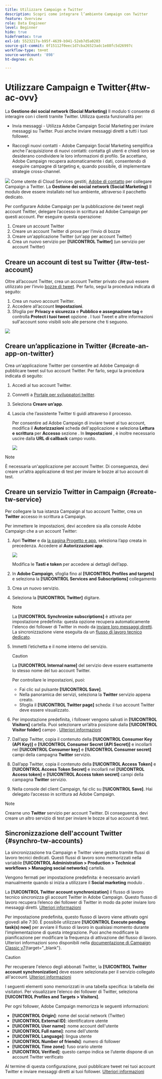 ```yaml
---
title: Utilizzare Campaign e Twitter
description: Scopri come integrare l’ambiente Campaign con Twitter
feature: Overview
role: Data Engineer
level: Beginner
hide: true
hidefromtoc: true
exl-id: 5523217a-b95f-4639-b941-52eb7d5a0203
source-git-commit: 0f15112f0eec1d7cba26523adc1e88fc5d26997c
workflow-type: tm+mt
source-wordcount: '898'
ht-degree: 4%

---
```


# Utilizzare Campaign e Twitter{#tw-ac-ovv}

La **Gestione dei social network (Social Marketing)** Il modulo ti consente di interagire con i clienti tramite Twitter. Utilizza questa funzionalità per:

* Invia messaggi - Utilizza Adobe Campaign Social Marketing per inviare messaggi su Twitter. Puoi anche inviare messaggi diretti a tutti i tuoi follower.

* Raccogli nuovi contatti - Adobe Campaign Social Marketing semplifica anche l&#39;acquisizione di nuovi contatti: contatta gli utenti e chiedi loro se desiderano condividere le loro informazioni di profilo. Se accettano, Adobe Campaign recupera automaticamente i dati, consentendo di eseguire campagne di targeting e, quando possibile, di implementare strategie cross-channel.

![](../assets/do-not-localize/speech.png)  Come utente di Cloud Services gestiti, [Adobe di contatto](../start/campaign-faq.md#support) per collegare Campaign a Twitter. La  **Gestione dei social network (Social Marketing)** Il modulo deve essere installato nel tuo ambiente, attraverso il pacchetto dedicato.


Per configurare Adobe Campaign per la pubblicazione dei tweet negli account Twitter, delegare l’accesso in scrittura ad Adobe Campaign per questi account. Per eseguire questa operazione:

1. Creare un account Twitter
1. Creare un account Twitter di prova per l’invio di bozze
1. Creare un&#39;applicazione Twitter (un&#39;app per account Twitter)
1. Crea un nuovo servizio per **[!UICONTROL Twitter]** (un servizio per account Twitter)

## Creare un account di test su Twitter {#tw-test-account}

Oltre all’account Twitter, crea un account Twitter privato che può essere utilizzato per l’invio [bozze di tweet](../send/twitter.md#send-tw-proofs). Per farlo, segui la procedura indicata di seguito:

1. Crea un nuovo account Twitter.
1. Accedere all’account  **Impostazioni**.
1. Sfoglia per **Privacy e sicurezza** e **Pubblico e assegnazione tag** e controlla **Protect i tuoi tweet** opzione . I tuoi Tweet e altre informazioni sull&#39;account sono visibili solo alle persone che ti seguono.

![](assets/social_tw_test_page.png)

## Creare un’applicazione in Twitter {#create-an-app-on-twitter}

Crea un&#39;applicazione Twitter per consentire ad Adobe Campaign di pubblicare tweet sul tuo account Twitter.  Per farlo, segui la procedura indicata di seguito:

1. Accedi al tuo account Twitter.
1. Connetti a [Portale per sviluppatori twitter](https://developer.twitter.com/en/apps).
1. Seleziona **Creare un’app**.
1. Lascia che l’assistente Twitter ti guidi attraverso il processo.

   Per consentire ad Adobe Campaign di inviare tweet al tuo account, modifica il **Autorizzazioni** scheda dell&#39;applicazione e seleziona **Lettura e scrittura** per **Accesso** sezione . In **Impostazioni** , è inoltre necessario uscire dalla **URL di callback** campo vuoto.

   ![](assets/social_tw_app.png)

>[!NOTE]
>
>È necessaria un&#39;applicazione per account Twitter. Di conseguenza, devi creare un’altra applicazione di test per inviare le bozze al tuo account di test.

## Creare un servizio Twitter in Campaign {#create-tw-service}

Per collegare la tua istanza Campaign al tuo account Twitter, crea un **Twitter** accesso in scrittura a Campaign.

Per immettere le impostazioni, devi accedere sia alla console Adobe Campaign che a un account Twitter:

1. Apri **Twitter** e da [la pagina Progetto e app](https://developer.twitter.com/en/portal/projects-and-apps), seleziona l’app creata in precedenza. Accedere al **Autorizzazioni app**.

   ![](assets/social_tw_service.png)

   Modifica le **Tasti e token** per accedere ai dettagli dell’app.

1. In **Adobe Campaign**, sfoglia fino al **[!UICONTROL Profiles and targets]** e seleziona la **[!UICONTROL Services and Subscriptions]** collegamento
1. Crea un nuovo servizio.
1. Seleziona la **[!UICONTROL Twitter]** digitare.

   >[!NOTE]
   >
   >La **[!UICONTROL Synchronize subscriptions]** è attivata per impostazione predefinita: questa opzione recupera automaticamente l&#39;elenco dei follower di Twitter in modo da [inviare loro messaggi diretti](../send/twitter.md#direct-tw-messages). La sincronizzazione viene eseguita da un [flusso di lavoro tecnico dedicato](#synchro-tw-accounts).

1. Immetti l’etichetta e il nome interno del servizio.

   >[!CAUTION]
   >
   >La **[!UICONTROL Internal name]** del servizio deve essere esattamente lo stesso nome del tuo account Twitter.

   Per controllare le impostazioni, puoi:

   * Fai clic sul pulsante **[!UICONTROL Save]**.
   * Nella panoramica dei servizi, seleziona la **Twitter** servizio appena creato.
   * Sfoglia il **[!UICONTROL Twitter page]** scheda: il tuo account Twitter deve essere visualizzato.

1. Per impostazione predefinita, i follower vengono salvati in **[!UICONTROL Visitors]** cartella. Puoi selezionare un’altra posizione dalla **[!UICONTROL Visitor folder]** campo . [Ulteriori informazioni](../send/twitter.md#direct-tw-messages)

1. Dall’app Twitter, copia il contenuto della **[!UICONTROL Consumer Key (API Key)]** e **[!UICONTROL Consumer Secret (API Secret)]** e incollarli nel **[!UICONTROL Consumer key]** e **[!UICONTROL Consumer secret]** campi della campagna **Twitter** servizio.

1. Dall’app Twitter, copia il contenuto della **[!UICONTROL Access Token]** e **[!UICONTROL Access Token Secret]** e incollarli nel **[!UICONTROL Access token]** e **[!UICONTROL Access token secret]** campi della campagna **Twitter** servizio.

1. Nella console del client Campaign, fai clic su **[!UICONTROL Save]**. Hai delegato l’accesso in scrittura ad Adobe Campaign.


>[!NOTE]
>
>Crearne uno **Twitter** servizio per account Twitter. Di conseguenza, devi creare un altro servizio di test per inviare le bozze al tuo account di test.

## Sincronizzazione dell&#39;account Twitter {#synchro-tw-accounts}

La sincronizzazione tra Campaign e Twitter viene gestita tramite flussi di lavoro tecnici dedicati. Questi flussi di lavoro sono memorizzati nella variabile **[!UICONTROL Administration > Production > Technical workflows > Managing social networks]** cartella.

Vengono fermati per impostazione predefinita: è necessario avviarli manualmente quando si inizia a utilizzare il **Social marketing** modulo .

La **[!UICONTROL Twitter account synchronization]** il flusso di lavoro tecnico sincronizza gli account Twitter in Adobe Campaign. Questo flusso di lavoro recupera l’elenco dei follower di Twitter in modo da poter inviare loro messaggi diretti. [Ulteriori informazioni](../send/twitter.md#direct-tw-messages)

Per impostazione predefinita, questo flusso di lavoro viene attivato ogni giovedì alle 7:30. È possibile utilizzare **[!UICONTROL Execute pending task(s) now]** per avviare il flusso di lavoro in qualsiasi momento durante l’implementazione di questa integrazione.  Puoi anche modificare la pianificazione per modificare la frequenza di attivazione del flusso di lavoro. Ulteriori informazioni sono disponibili nella [documentazione di Campaign Classic v7](https://experienceleague.adobe.com/docs/campaign-classic/using/automating-with-workflows/flow-control-activities/scheduler.html){target=&quot;_blank&quot;}.

>[!CAUTION]
>
>Per recuperare l&#39;elenco degli abbonati Twitter, la **[!UICONTROL Twitter account synchronization]** deve essere selezionata per il servizio collegato all&#39;account. [Ulteriori informazioni](#create-tw-service)

I seguenti elementi sono memorizzati in una tabella specifica: la tabella dei visitatori. Per visualizzare l’elenco dei follower di Twitter, seleziona **[!UICONTROL Profiles and Targets > Visitors]**.

Per ogni follower, Adobe Campaign memorizza le seguenti informazioni:

* **[!UICONTROL Origin]**: nome del social network (Twitter)
* **[!UICONTROL External ID]**: identificatore utente
* **[!UICONTROL User name]**: nome account dell&#39;utente
* **[!UICONTROL Full name]**: nome dell&#39;utente
* **[!UICONTROL Language]**: lingua utente
* **[!UICONTROL Number of friends]**: numero di follower
* **[!UICONTROL Time zone]**: fuso orario utente
* **[!UICONTROL Verified]**: questo campo indica se l’utente dispone di un account Twitter verificato

Al termine di questa configurazione, puoi pubblicare tweet nei tuoi account Twitter e inviare messaggi diretti ai tuoi follower. [Ulteriori informazioni](../send/twitter.md)
